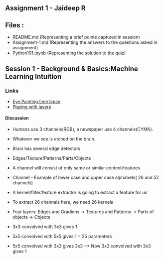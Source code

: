 ##  Assignment 1 - Jaideep R
##  Files : 
- README.md (Representing a brief points captured in session)
- Assignment-1.md (Representing the answers to the questions asked in assignment)
- Python101.ipynb (Representing the solution to the quiz)


## Session 1 - Background & Basics:Machine Learning Intuition

### Links

- [Eye Painting time lapse](https://youtu.be/jC6qegT972c)
- [Playing with layers](http://scs.ryerson.ca/~aharley/vis/conv/flat.html)

#### Discussion

- Humans use 3 channels(RGB), a newspaper use 4 channels(CYMK).
- Whatever we see is etched on the brain.
- Brain has several edge detectors
- Edges/Texture/Patterns/Parts/Objects
- A channel will consist of only same or similar  context/features
- Channel - Example of lower case and upper case alphabets( 26 and 52 channels)
- A kernel/filter/feature extractor is going to extract a feature for us
- To extract 26 channels here, we need 26 kernels

- Four layers: Edges and Gradiens -> Textures and Patterns -> Parts of objects -> Objects

- 3x3 convolved with 3x3 gives 1
- 5x5 convolved with 5x5 gives 1 = 25 parameters
- 5x5 convolved with 3x3 gives 3x3 --> Now 3x3 convolved with 3x3 gives 1

